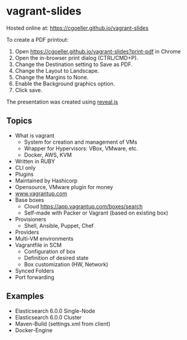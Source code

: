 # vagrant-slides

Hosted online at: <https://cgoeller.github.io/vagrant-slides>

To create a PDF printout:

1. Open <https://cgoeller.github.io/vagrant-slides?print-pdf> in Chrome
1. Open the in-browser print dialog (CTRL/CMD+P).
1. Change the Destination setting to Save as PDF.
1. Change the Layout to Landscape.
1. Change the Margins to None.
1. Enable the Background graphics option.
1. Click save.

The presentation was created using [reveal.js](https://revealjs.com)

## Topics

* What is vagrant
  * System for creation and management of VMs
  * Wrapper for Hypervisors: VBox, VMware, etc.
  * Docker, AWS, KVM
* Written in RUBY
* CLI only
* Plugins
* Maintained by Hashicorp
* Opensource, VMware plugin for money
* www.vagrantup.com
* Base boxes
  * Cloud <https://app.vagrantup.com/boxes/search>
  * Self-made with Packer or Vagrant (based on existing box)
* Provisioners
  * Shell, Ansible, Puppet, Chef
* Providers
* Multi-VM environments
* Vagrantfile in SCM
  * Configuration of box
  * Definition of desired state
  * Box customization (HW, Network)
* Synced Folders
* Port forwarding

## Examples

* Elasticsearch 6.0.0 Single-Node
* Elasticsearch 6.0.0 Cluster
* Maven-Build (settings.xml from client)
* Docker-Engine
